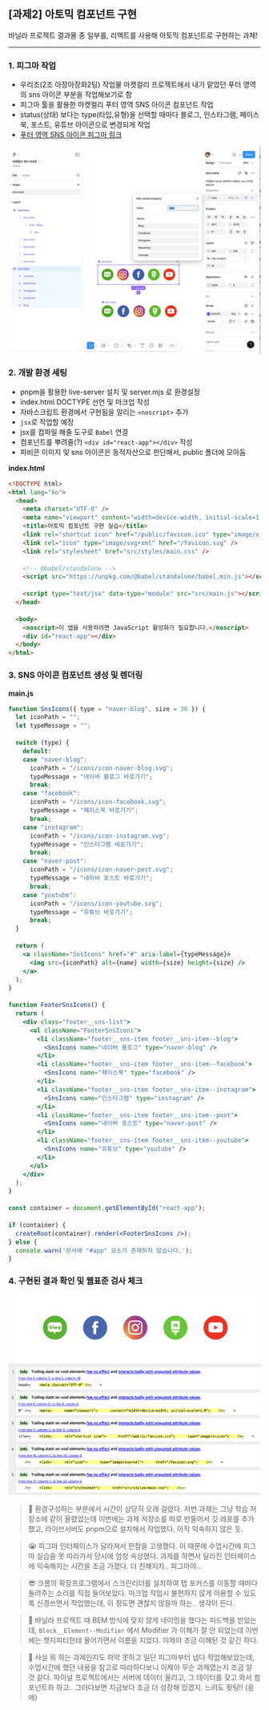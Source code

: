 ## [과제2] 아토믹 컴포넌트 구현

바닐라 프로젝트 결과물 중 일부를, 리액트를 사용해 아토믹 컴포넌트로 구현하는 과제!

---

### 1. 피그마 작업

- 우리조(2조 아장아장화2팅) 작업물 마켓컬리 프로젝트에서 내가 맡았던 푸터 영역의 sns 아이콘 부분을 작업해보기로 함
- 피그마 툴을 활용한 마켓컬리 푸터 영역 SNS 아이콘 컴포넌트 작업
- status(상태) 보다는 type(타입,유형)을 선택할 때마다 블로그, 인스타그램, 페이스북, 포스트, 유튜브 아이콘으로 변경되게 작업
- [푸터 영역 SNS 아이콘 피그마 링크]

[푸터 영역 SNS 아이콘 피그마 링크]: https://www.figma.com/design/U54Js6oapGKdjqeapo4jck/%EB%A7%88%EC%BC%93%EC%BB%AC%EB%A6%AC-%ED%91%B8%ED%84%B0-%EC%95%84%EC%9D%B4%EC%BD%98?node-id=0-1&t=yNjbt2uSczUJZbmJ-1

![initial](https://github.com/hammadam/react-homework/blob/main/00-readme-Image/02-01-figma.png?raw=true)

### 2. 개발 환경 세팅

- pnpm을 활용한 live-server 설치 및 server.mjs 로 환경설정
- index.html DOCTYPE 선언 및 마크업 작성
- 자바스크립트 환경에서 구현됨을 알리는 `<noscript>` 추가
- `jsx`로 작업할 예정
- jsx를 컴파일 해줄 도구로 `Babel` 연결
- 컴포넌트를 뿌려줄(?) `<div id="react-app"></div>` 작성
- 파비콘 이미지 및 sns 아이콘은 동적자산으로 판단해서, public 폴더에 모아둠

**index.html**

```html
<!DOCTYPE html>
<html lang="ko">
  <head>
    <meta charset="UTF-8" />
    <meta name="viewport" content="width=device-width, initial-scale=1.0" />
    <title>아토믹 컴포넌트 구현 실습</title>
    <link rel="shortcut icon" href="/public/favicon.ico" type="image/x-icon" />
    <link rel="icon" type="image/svg+xml" href="/favicon.svg" />
    <link rel="stylesheet" href="src/styles/main.css" />

    <!-- @babel/standalone -->
    <script src="https://unpkg.com/@babel/standalone/babel.min.js"></script>

    <script type="text/jsx" data-type="module" src="src/main.js"></script>
  </head>

  <body>
    <noscript>이 앱을 사용하려면 JavaScript 활성화가 필요합니다.</noscript>
    <div id="react-app"></div>
  </body>
</html>
```

### 3. SNS 아이콘 컴포넌트 생성 및 렌더링

**main.js**

```jsx
function SnsIcons({ type = "naver-blog", size = 30 }) {
  let iconPath = "";
  let typeMessage = "";

  switch (type) {
    default:
    case "naver-blog":
      iconPath = "/icons/icon-naver-blog.svg";
      typeMessage = "네이버 블로그 바로가기";
      break;
    case "facebook":
      iconPath = "/icons/icon-facebook.svg";
      typeMessage = "페이스북 바로가기";
      break;
    case "instagram":
      iconPath = "/icons/icon-instagram.svg";
      typeMessage = "인스타그램 바로가기";
      break;
    case "naver-post":
      iconPath = "/icons/icon-naver-post.svg";
      typeMessage = "네이버 포스트 바로가기";
      break;
    case "youtube":
      iconPath = "/icons/icon-youtube.svg";
      typeMessage = "유튜브 바로가기";
      break;
  }

  return (
    <a className="SnsIcons" href="#" aria-label={typeMessage}>
      <img src={iconPath} alt={name} width={size} height={size} />
    </a>
  );
}

function FooterSnsIcons() {
  return (
    <div class="footer__sns-list">
      <ul className="FooterSnsIcons">
        <li className="footer__sns-item footer__sns-item--blog">
          <SnsIcons name="네이버 블로그" type="naver-blog" />
        </li>
        <li className="footer__sns-item footer__sns-item--facebook">
          <SnsIcons name="페이스북" type="facebook" />
        </li>
        <li className="footer__sns-item footer__sns-item--instagram">
          <SnsIcons name="인스타그램" type="instagram" />
        </li>
        <li className="footer__sns-item footer__sns-item--post">
          <SnsIcons name="네이버 포스트" type="naver-post" />
        </li>
        <li className="footer__sns-item footer__sns-item--youtube">
          <SnsIcons name="유튜브" type="youtube" />
        </li>
      </ul>
    </div>
  );
}

const container = document.getElementById("react-app");

if (container) {
  createRoot(container).render(<FooterSnsIcons />);
} else {
  console.warn('문서에 "#app" 요소가 존재하지 않습니다.');
}
```

### 4. 구현된 결과 확인 및 웹표준 검사 체크

![initial](https://github.com/hammadam/react-homework/blob/main/00-readme-Image/02-last.png?raw=true)
![initial](https://github.com/hammadam/react-homework/blob/main/00-readme-Image/02-02-htmlcheck.png?raw=true)

> 🤔 환경구성하는 부분에서 시간이 상당히 오래 걸렸다. 저번 과제는 그냥 학습 저장소에 같이 올렸었는데 이번에는 과제 저장소를 따로 만들어서 깃 레포를 추가했고, 라이브서버도 pnpm으로 설치해서 작업했다. 아직 익숙하지 않은 듯.

> 😭 피그마 인터페이스가 달라져서 한참을 고생했다. 이 때문에 수업시간에 피그마 실습을 못 따라가서 당시에 엄청 속상했다. 과제를 하면서 달라진 인터페이스에 익숙해지는 시간을 조금 가졌다. 더 친해지자.. 피그마야...

> 😎 크롬의 확장프로그램에서 스크린리더를 설치하여 탭 포커스를 이동할 때마다 들려주는 소리를 직접 들어보았다. 마크업 작업시 불편하지 않게 이용할 수 있도록 신경쓰면서 작업했는데, 이 정도면 괜찮지 않을까 하는.. 생각이 든다.

> 🧐 바닐라 프로젝트 때 BEM 방식에 맞지 않게 네이밍을 했다는 피드백을 받았는데, `Block__Element--Modifier` 에서 Modifier 가 이해가 잘 안 되었는데 이번에는 챗지피티한테 물어가면서 이름을 지었다. 이제야 조금 이해된 것 같긴 하다.

> 🐣 사실 뭐 하는 과제인지도 파악 못하고 일단 피그마부터 냅다 작업해보았는데, 수업시간에 했던 내용을 참고로 따라하다보니 이제야 무슨 과제였는지 조금 알 것 같다. 파이널 프로젝트에서는 서버에 데이터 올리고, 그 데이터를 갖고 와서 컴포넌트화 하고.. 그러다보면 지금보다 조금 더 성장해 있겠지. 느려도 홧팅!! (응애)
